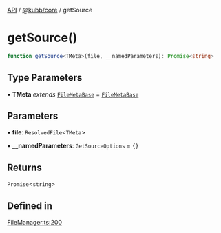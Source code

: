 [API](../../../packages.md) / [@kubb/core](../index.md) / getSource

# getSource()

```ts
function getSource<TMeta>(file, __namedParameters): Promise<string>
```

## Type Parameters

• **TMeta** *extends* [`FileMetaBase`](../type-aliases/FileMetaBase.md) = [`FileMetaBase`](../type-aliases/FileMetaBase.md)

## Parameters

• **file**: `ResolvedFile`\<`TMeta`\>

• **\_\_namedParameters**: `GetSourceOptions` = `{}`

## Returns

`Promise`\<`string`\>

## Defined in

[FileManager.ts:200](https://github.com/kubb-project/kubb/blob/41d5fcbd23d143293d72542efcb650e62fa3a210/packages/core/src/FileManager.ts#L200)
